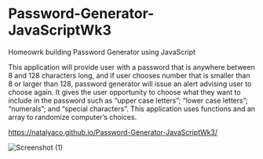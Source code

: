 # Password-Generator-JavaScriptWk3
Homeowrk building Password Generator using JavaScript

This application will provide user with a password that is anywhere between 8 and 128 characters long, and if user chooses number that is smaller than 8 or larger than 128, password generator will issue an alert advising user to choose again. It gives the user opportunity to choose what they want to include in the password such as “upper case letters”; “lower case letters”; “numerals”; and “special characters”. 
This application uses functions and an array to randomize computer’s choices. 



https://natalyaco.github.io/Password-Generator-JavaScriptWk3/

![Screenshot (1)](https://user-images.githubusercontent.com/99770212/158046159-f5f91262-4d59-4bc9-9fbe-5211b4303cf5.png)
